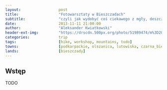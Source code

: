 ```yaml
---
layout:                 post
title:                  "Fotowarsztaty w Bieszczadach"
subtitle:               "czyli jak wydobyć coś ciekawego z mgły, deszczu i złej pogody"
date:                   2013-11-11 21:00:00
author:                 "Aleksander Kwiatkowski"
header-ext-img:         "https://drscdn.500px.org/photo/51989474/m%3D2048/0167e57632caf6622867f08744f9f538"
categories:             trip
tags:                   [hike, workshop, mountains, todo]
towns:                  [podkarpackie, olszanica, lutowiska, czarna_bieszczady]
lands:                  [bieszczady]
---
```


Wstęp
-----

TODO
